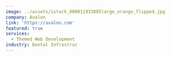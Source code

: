 ```yaml
---
image: ../assets/istock_000011933085large_orange_flipped.jpg
company: Avalon
link: 'https://avalon.com'
featured: true
services:
  - Themed Web Development
industry: Dental Infrastruc
---
```

